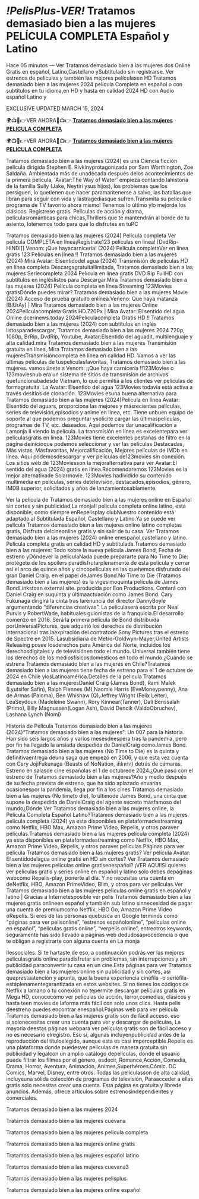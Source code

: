 # *!PelisPlus-VER!* Tratamos demasiado bien a las mujeres PELÍCULA COMPLETA Español y Latino

Hace 05 minutos — Ver Tratamos demasiado bien a las mujeres dos Online Gratis en español, Latino,Castellano ySubtitulado sin registrarse. Ver estrenos de películas y también las mejores películasen HD Tratamos demasiado bien a las mujeres 2024 película Completa en español o con subtítulos en tu idioma,en HD y hasta en calidad 2024 HD con Audio español Latino y

EXCLUSIVE UPDATED MARCH 15, 2024

🌍📺📱👉VER AHORA🔴📺👉 **[Tratamos demasiado bien a las mujeres PELICULA COMPLETA](https://t.co/Uyk9DFNzvS)**

🌍📺📱👉VER AHORA🔴📺👉 **[Tratamos demasiado bien a las mujeres PELICULA COMPLETA](https://t.co/Uyk9DFNzvS)**

Tratamos demasiado bien a las mujeres (2024) es una Ciencia ficción película dirigida Stephen E. Rivkinyprotagonizada por Sam Worthington, Zoe Saldaña. Ambientada más de unadécada después delos acontecimientos de la primera película, 'Avatar:The Way of Water' empieza contando lahistoria de la familia Sully (Jake, Neytiri ysus hijos), los problemas que los persiguen, lo quetienen que hacer paramantenerse a salvo, las batallas que libran para seguir con vida y lastragediasque sufren.Transmita su película o programa de TV favorito ahora mismo! Tenemos lo último ylo mejorde los clásicos. Regístrese gratis. Películas de acción y drama, películasrománticas para chicas,Thrillers que te mantendrán al borde de tu asiento, lotenemos todo para que lo disfrutes en tuPC

Tratamos demasiado bien a las mujeres (2024) Película completa Ver película COMPLETA en línea¡Regístrate123 películas en línea! [DvdRip-HINDI]] Venom: ¡Que hayacarnicería! (2024) Película completaVer en línea gratis 123 Películas en línea !! Tratamos demasiado bien a las mujeres (2024) Mira Avatar: Elsentidodel agua (2024) Transmisión de películas HD en línea completa Descargagratuitailimitada, Tratamos demasiado bien a las mujeres Seriecompleta 2024 Película en línea gratis DVD Rip FullHD con subtítulos en ingléslistos para Descargar.Mira Tratamos demasiado bien a las mujeres (2024) Película completa en línea Streaming 123Movies gratisDónde puedes mirar? Tratamos demasiado bien a las mujeres Movie (2024) Acceso de prueba gratuito enlínea.Veneno: Que haya matanza [BlUrAy] | Mira Tratamos demasiado bien a las mujeres Online 2024Películacompleta Gratis HD.720Px | Mira Avatar: El sentido del agua Online dcerinews.today 2024Películacompleta Gratis HD !! Tratamos demasiado bien a las mujeres (2024) con subtítulos en inglés listosparadescargar, Tratamos demasiado bien a las mujeres 2024 720p, 1080p, BrRip, DvdRip, Youtube, Avatar:Elsentido del aguadit, multilenguaje y alta calidad.mira Tratamos demasiado bien a las mujeres Transmisión gratuita en línea, Mira Tratamos demasiado bien a las mujeresTransmisióncompleta en línea en calidad HD. Vamos a ver las últimas películas de tuspelículasfavoritas, Tratamos demasiado bien a las mujeres. vamos únete a Venom: ¡¡Que haya carnicería !!123Movies o 123movieshub era un sistema de sitios de transmisión de archivos quefuncionabadesde Vietnam, lo que permitía a los clientes ver películas de formagratuita. La Avatar: Elsentido del agua 123Movies todavía está activa a través desitios de clonación. 123Movies esuna buena alternativa para Tratamos demasiado bien a las mujeres (2024)Película en línea Avatar: Elsentido del aguars, proporciona las mejores y másrecientes películas, series de televisión,episodios y anime en línea, etc. Tiene unbuen equipo de soporte al que podemos preguntar ysolicite cargar las últimaspelículas, programas de TV, etc. deseados. Aquí podemos dar unacalificación a Lamonja II viendo la película. La transmisión en línea es excelentepara ver películasgratis en línea. 123Movies tiene excelentes pestañas de filtro en la página deinicioque podemos seleccionar y ver las películas Destacadas, Más vistas, Másfavoritas, Mejorcalificación, Mejores películas de IMDb en línea. Aquí podemosdescargar y ver películas de123movies sin conexión. Los sitios web de 123Moviesson la mejoralternativa para ver Avatar:El sentido del agua (2024) gratis en línea.Recomendaremos 123Movies es la mejor alternativade Solarmovie. 123Movies hadividido su contenido multimedia en películas, series detelevisión, destacados,episodios, género, IMDB superior, solicitados y años de lanzamientosabiamente.

Ver la película de Tratamos demasiado bien a las mujeres online en Español sin cortes y sin publicidad,La monjaII pelicula completa online latino, esta disponible, como siempre enRepelisplay clubNuestro contenido está adaptado al Subtitulada Español, Castellano y Latino.Ya se puede ver película Tratamos demasiado bien a las mujeres online latino completas gratis, Disfruta delcineonline gratis y sin salir de tu casa. Ver Tratamos demasiado bien a las mujeres (2024) online enespañol,castellano y latino. Película completa gratis en calidad HD y subtitulada.Tratamos demasiado bien a las mujeres: Todo sobre la nueva película James Bond, Fecha de estreno yDóndever la películaNada puede prepararte para No Time to Die: protégete de los spoilers paradisfrutarplenamente de esta película y cerrar así el arco de quince años y cincopelículas en las quehemos disfrutado del gran Daniel Craig. en el papel deJames Bond.No Time to Die (Tratamos demasiado bien a las mujeres) es la vigesimoquinta película de James BondLinkstoan external site. producida por Eon Productions. Contará con Daniel Craig en suquinta y últimaactuación como James Bond. Cary Fukunaga dirigirá la cinta tras larenuncia del director DannyBoyle argumentando “diferencias creativas”. La películaserá escrita por Neal Purvis y RobertWade, habituales guionistas de la franquicia.El desarrollo comenzó en 2016. Será la primera película de Bond distribuida porUniversalPictures, que adquirió los derechos de distribución internacional tras laexpiración del contratode Sony Pictures tras el estreno de Spectre en 2015. Lasubsidiaria de Metro-Goldwyn-Mayer,United Artists Releasing posee losderechos para América del Norte, incluidos los derechosdigitales y de televisiónen todo el mundo. Universal también tiene los derechos de los mediosfísicosdomésticos en todo el mundo.¿Cuándo se estrena Tratamos demasiado bien a las mujeres en Chile?Tratamos demasiado bien a las mujeres tiene fecha de estreno para el 1 de octubre de 2024 en Chile ylosLatinoamérica.Detalles de la pelicula Tratamos demasiado bien a las mujeresDaniel Craig (James Bond), Rami Malek (Lyutsifer Safin), Ralph Fiennes (M),Naomie Harris (EveMoneypenny), Ana de Armas (Paloma), Ben Whishaw (Q),Jeffrey Wright (Felix Leiter), LéaSeydoux (Madeleine Swann), Rory Kinnear(Tanner), Dali Benssalah (Primo), Billy Magnussen(Logan Ash), David Dencik (ValdoObruchev), Lashana Lynch (Nomi)

Historia de Película Tratamos demasiado bien a las mujeres (2024)“Tratamos demasiado bien a las mujeres”: Un 007 para la historia. Han sido seis largos años y varios mesesdeespera tras la pandemia, pero por fin ha llegado la ansiada despedida de DanielCraig comoJames Bond. Tratamos demasiado bien a las mujeres (No Time to Die) es la quinta y definitivaentrega deuna saga que empezó en 2006, y que esta vez cuenta con Cary JojiFukunaga (Beasts of NoNation, สัปเหร่อ) detrás de cámaras. Estreno en salasde cine españolas el 1 de octubrede 2024.¿Qué pasó con el estreno de Tratamos demasiado bien a las mujeres?Año y medio después de su fecha prevista de estreno, que ha sido aplazado envarias ocasionespor la pandemia, llega por fin a los cines Tratamos demasiado bien a las mujeres (No timeto die), lo últimode James Bond, una cinta que supone la despedida de DanielCraig del agente secreto másfamoso del mundo¿Dónde Ver Tratamos demasiado bien a las mujeres online, la Película Completa Español Latino?Tratamos demasiado bien a las mujeres película completa (2024) ya esta disponibles en plataformadestreaming como Netflix, HBO Max, Amazon Prime Video, Repelis, y otros paraver películas.Tratamos demasiado bien a las mujeres película completa (2024) ya esta disponibles en plataformadestreaming como Netflix, HBO Max, Amazon Prime Video, Repelis, y otros paraver películas.Páginas para ver pelicula Tratamos demasiado bien a las mujeres gratis? Ver película Avatar: El sentidodelagua online gratis en HD sin cortes? Ver Tratamos demasiado bien a las mujeres películas online gratisenespañol? ¡VER AQUI!Si quieres ver películas gratis y series online en español y latino solo debes depáginas webcomo Repelis-play, ponerte al día. Y no necesitas una cuenta en deNetflix, HBO, Amazon PrimeVideo, Blim, y otros para ver películas.Ver Tratamos demasiado bien a las mujeres películas online gratis en español y latino | Gracias a Internetesposible ver pelis Tratamos demasiado bien a las mujeres gratis onlineen español y también sub latino sinnecesidad de pagar una cuenta de premiumcomo Netflix, HBO Go, Amazon Prime Video oRepelis. Si eres de las personas quebusca en Google términos como “páginas para ver pelisonline”, “estrenos españolonline”, “películas online en español”, “películas gratis online”, “verpelis online”, entreotros keywords, seguramente has sido llevado a páginas web dedudosaprocedencia o que te obligan a registrarte con alguna cuenta en La monja

IIessociales. Si te hartaste de eso, a continuación podrás ver las mejores películasgratis online paradisfrutar sin problemas, sin interrupciones y sin publicidad paraconvertir tu casa en un cine.Esta páginas para ver Tratamos demasiado bien a las mujeres online sin publicidad y sin cortes, así queprestaatención y apunta, que la buena experiencia cinéfila -o seriéfila- estáplenamentegarantizada en estos websites. Si no tienes los códigos de Netflix a lamano o tu conexión no tepermite descargar películas gratis en Mega HD, conocecómo ver películas de acción, terror,comedias, clásicos y hasta teen movies de laforma más fácil con solo unos clics. Hasta pelis deestreno puedes encontrar enespañol.Páginas web para ver película Tratamos demasiado bien a las mujeres gratis son de fácil acceso. eso sí,solonecesitas crear una cuenta para ver y descargar de películas, La mayoría deestas páginas webpara ver películas gratis son de fácil acceso y no es necesario elregistro. Eso sí, algunas incluyenpublicidad antes de la reproducción del títuloelegido, aunque esta es casi imperceptible.Repelis es una plataforma donde puedesver películas de manera gratuita sin publicidad y legalcon un amplio catálogo depelículas, donde el usuario puede filtrar los filmes por el género, esdecir, Romance,Acción, Comedia, Drama, Horror, Aventura, Animación, Animes,Superhéroes.Cómic. DC Comics, Marvel, Disney, entre otros. Todas las películasson de alta calidad, incluyeuna sólida colección de programas de televisión, Paraacceder a ellas gratis solo necesitas crear una cuenta. Esta página es gratuita y librede anuncios. Además, ofrece artículos sobre estrenosindependientes y comerciales.

Tratamos demasiado bien a las mujeres 2024

Tratamos demasiado bien a las mujeres cuevana

Tratamos demasiado bien a las mujeres película completa

Tratamos demasiado bien a las mujeres online gratis

Tratamos demasiado bien a las mujeres español latino

Tratamos demasiado bien a las mujeres cuevana3

Tratamos demasiado bien a las mujeres pelisplus

Tratamos demasiado bien a las mujeres online español
